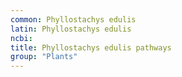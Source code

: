 ```yaml
---
common: Phyllostachys edulis
latin: Phyllostachys edulis
ncbi: 
title: Phyllostachys edulis pathways
group: "Plants"
---
```

